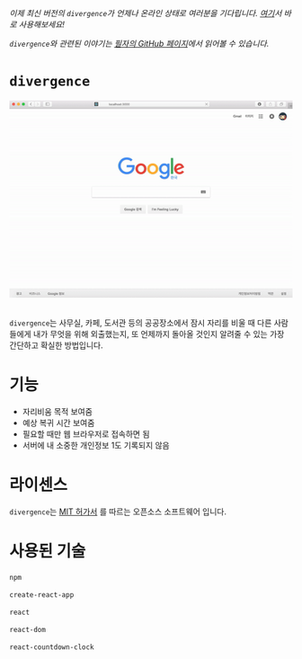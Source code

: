 *이제 최신 버전의 `divergence`가 언제나 온라인 상태로 여러분을 기다립니다. [여기](https://kycfeel.github.io/divergence)서 바로 사용해보세요!*

*`divergence`와 관련된 이야기는 [필자의 GitHub 페이지](https://kycfeel.github.io/2017/05/24/내-자리비움을-발산하라/)에서 읽어볼 수 있습니다.*<br />

`divergence`
========================
<div align="center"><img src="markdown_media/divergence_demo_2.gif?raw=true"/></div><br>

`divergence`는 사무실, 카페, 도서관 등의 공공장소에서 잠시 자리를 비울 때 다른 사람들에게 내가 무엇을 위해 외출했는지, 또 언제까지 돌아올 것인지 알려줄 수 있는 가장 간단하고 확실한 방법입니다.

기능
========================
- 자리비움 목적 보여줌
- 예상 복귀 시간 보여줌
- 필요할 때만 웹 브라우저로 접속하면 됨
- 서버에 내 소중한 개인정보 1도 기록되지 않음

라이센스
========================
`divergence`는 [MIT 허가서](https://ko.wikipedia.org/wiki/MIT_허가서) 를 따르는 오픈소스 소프트웨어 입니다.

사용된 기술
========================
`npm`

`create-react-app`

`react`

`react-dom`

`react-countdown-clock`
